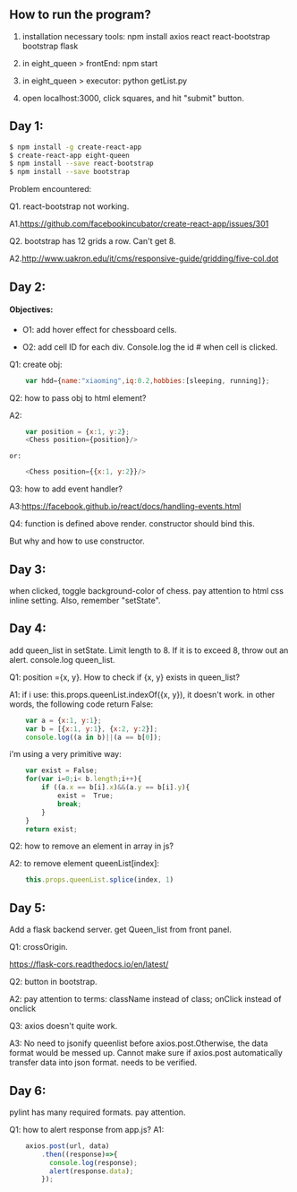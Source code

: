 
## How to run the program?
1. installation necessary tools:
    npm install
    axios
    react
    react-bootstrap
    bootstrap
    flask

2. in eight_queen > frontEnd: npm start
3. in eight_queen > executor: python getList.py
4. open localhost:3000, click squares, and hit "submit" button.

## Day 1:
```bash
$ npm install -g create-react-app
$ create-react-app eight-queen
$ npm install --save react-bootstrap
$ npm install --save bootstrap
```

Problem encountered:

Q1. react-bootstrap not working.

A1.https://github.com/facebookincubator/create-react-app/issues/301 

Q2. bootstrap has 12 grids a row. Can't get 8.

A2.http://www.uakron.edu/it/cms/responsive-guide/gridding/five-col.dot 

## Day 2:
#### Objectives:

- O1: add hover effect for chessboard cells.

- O2: add cell ID for each div. Console.log the id # when cell is clicked.

Q1: create obj: 

```javascript
    var hdd={name:"xiaoming",iq:0.2,hobbies:[sleeping, running]};
```
Q2: how to pass obj to html element?

A2: 

```javascript
    var position = {x:1, y:2};
    <Chess position={position}/>
```


    or: 


```javascript
    <Chess position={{x:1, y:2}}/>
```

Q3: how to add event handler?

A3:https://facebook.github.io/react/docs/handling-events.html 

Q4: function is defined above render. constructor should bind this.

But why and how to use constructor.

## Day 3:
when clicked, toggle background-color of chess.
pay attention to html css inline setting. Also, remember "setState".

## Day 4:
add queen_list in setState. Limit length to 8. If it is to exceed 8, throw out
an alert. console.log queen_list.

Q1: position ={x, y}. How to check if {x, y} exists in queen_list?

A1: if i use: this.props.queenList.indexOf({x, y}), it doesn't work.
in other words, the following code return False:
```javascript
    var a = {x:1, y:1};
    var b = [{x:1, y:1}, {x:2, y:2}];
    console.log((a in b)||(a == b[0]);
```

i'm using a very primitive way:
```javascript
    var exist = False;
    for(var i=0;i< b.length;i++){
        if ((a.x == b[i].x)&&(a.y == b[i].y){
            exist =  True;
            break;
        }
    }
    return exist;    
```

Q2: how to remove an element in array in js?

A2: to remove element queenList[index]:
```javascript
    this.props.queenList.splice(index, 1)
```

## Day 5:
Add a flask backend server. get Queen_list from front panel. 

Q1: crossOrigin.

https://flask-cors.readthedocs.io/en/latest/ 

Q2: button in bootstrap.

A2: pay attention to terms:
    className instead of class; onClick instead of onclick

Q3: axios doesn't quite work.

A3: No need to jsonify queenlist before axios.post.Otherwise, the data format would be messed up. Cannot make sure if axios.post automatically transfer data into json format. needs to be verified.

## Day 6:
pylint has many required formats. pay attention.

Q1: how to alert response from app.js?
A1:     
```javascript
    axios.post(url, data)
        .then((response)=>{
          console.log(response);
          alert(response.data);
        });
```